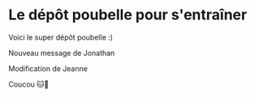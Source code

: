 # Le dépôt poubelle pour s'entraîner

Voici le super dépôt poubelle :) 

Nouveau message de Jonathan

Modification de Jeanne

Coucou 🐱🌈
